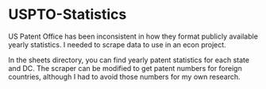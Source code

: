 # USPTO-Statistics
US Patent Office has been inconsistent in how they format publicly available yearly statistics. I needed to scrape data to use in an econ project.

In the sheets directory, you can find yearly patent statistics for each state and DC. The scraper can be modified to get patent numbers for foreign countries, although I had to avoid those numbers for my own research.
